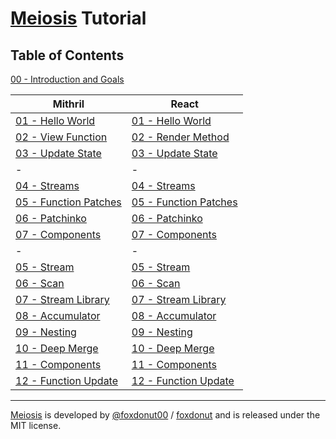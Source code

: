 # [Meiosis](https://meiosis.js.org) Tutorial

## Table of Contents

[00 - Introduction and Goals](00-introduction.html)

| Mithril | React |
|---------|-------|
| [01 - Hello World](01-hello-world-mithril.html) | [01 - Hello World](01-hello-world-react.html) |
| [02 - View Function](02-view-function-mithril.html) | [02 - Render Method](02-render-method-react.html) |
| [03 - Update State](03-update-state-mithril.html) | [03 - Update State](03-update-state-react.html) |
| - | - |
| [04 - Streams](04-streams-mithril.html) | [04 - Streams](04-streams-react.html) |
| [05 - Function Patches](05-function-patches-mithril.html) | [05 - Function Patches](05-function-patches-react.html) |
| [06 - Patchinko](06-patchinko-mithril.html) | [06 - Patchinko](06-patchinko-react.html) |
| [07 - Components](07-components-mithril.html) | [07 - Components](07-components-react.html) |
| - | - |
| [05 - Stream](05-stream-mithril.html) | [05 - Stream](05-stream-react.html) |
| [06 - Scan](06-scan-mithril.html) | [06 - Scan](06-scan-react.html) |
| [07 - Stream Library](07-stream-lib-mithril.html) | [07 - Stream Library](07-stream-lib-react.html) |
| [08 - Accumulator](08-accumulator-mithril.html) | [08 - Accumulator](08-accumulator-react.html) |
| [09 - Nesting](09-nesting-mithril.html) | [09 - Nesting](09-nesting-react.html) |
| [10 - Deep Merge](10-deep-merge-mithril.html) | [10 - Deep Merge](10-deep-merge-react.html) |
| [11 - Components](11-components-mithril.html) | [11 - Components](11-components-react.html) |
| [12 - Function Update](12-func-update-mithril.html) | [12 - Function Update](12-func-update-react.html) |

-----

[Meiosis](https://meiosis.js.org) is developed by [@foxdonut00](http://twitter.com/foxdonut00) / [foxdonut](https://github.com/foxdonut) and is released under the MIT license.
